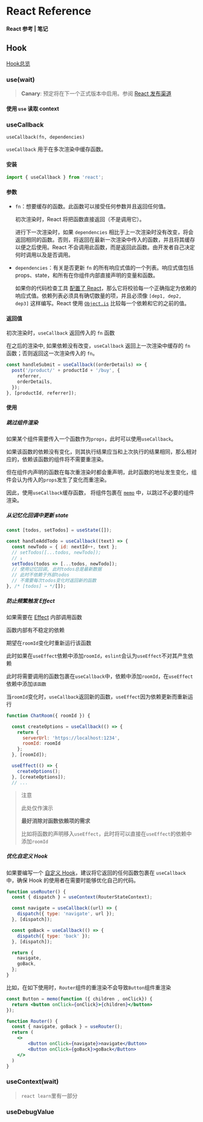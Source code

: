 # React Reference

**React 参考 | 笔记**

## Hook

[Hook总览](https://zh-hans.react.dev/reference/react/hooks)

### use(wait)

> <info/>
>
> **Canary**: 预定将在下一个正式版本中启用。参阅 [React 发布渠道](https://zh-hans.react.dev/community/versioning-policy#all-release-channels) 



#### 使用 `use` 读取 context



### useCallback

`useCallback(fn, dependencies)`

`useCallback` 用于在多次渲染中缓存函数。

#### 安装

```jsx
import { useCallback } from 'react';
```

#### 参数 

- `fn`：想要缓存的函数。此函数可以接受任何参数并且返回任何值。

  初次渲染时，React 将把函数直接返回（不是调用它）。

  进行下一次渲染时，如果 `dependencies` 相比于上一次渲染时没有改变，将会返回相同的函数。否则，将返回在最新一次渲染中传入的函数，并且将其缓存以便之后使用。React 不会调用此函数，而是返回此函数。由开发者自己决定何时调用以及是否调用。

- `dependencies`：有关是否更新 `fn` 的所有响应式值的一个列表。响应式值包括 props、state，和所有在你组件内部直接声明的变量和函数。

  如果你的代码检查工具 [配置了 React](https://zh-hans.react.dev/learn/editor-setup#linting)，那么它将校验每一个正确指定为依赖的响应式值。依赖列表必须具有确切数量的项，并且必须像 `[dep1, dep2, dep3]` 这样编写。React 使用 [`Object.is`](https://developer.mozilla.org/zh-CN/docs/Web/JavaScript/Reference/Global_Objects/Object/is) 比较每一个依赖和它的之前的值。

#### 返回值 

初次渲染时，`useCallback` 返回传入的 `fn` 函数

在之后的渲染中, 如果依赖没有改变，`useCallback` 返回上一次渲染中缓存的 `fn` 函数；否则返回这一次渲染传入的 `fn`。



```jsx
const handleSubmit = useCallback((orderDetails) => {
  post('/product/' + productId + '/buy', {
    referrer,
    orderDetails,
  });
}, [productId, referrer]);
```

#### 使用

##### 跳过组件渲染

如果某个组件需要传入一个函数作为`props`，此时可以使用`useCallback`。

如果该函数的依赖没有变化，则其执行结果应当和上次执行的结果相同，那么相对应的，依赖该函数的组件将不需要重渲染。

但在组件内声明的函数在每次重渲染时都会重声明，此时函数的地址发生变化，组件会认为传入的`props`发生了变化而重渲染。

因此，使用`useCallback`缓存函数， 将组件包裹在 [`memo`](https://zh-hans.react.dev/reference/react/memo) 中，以跳过不必要的组件渲染。

##### 从记忆化回调中更新 state 

```js
const [todos, setTodos] = useState([]);

const handleAddTodo = useCallback((text) => {
  const newTodo = { id: nextId++, text };
  // setTodos([...todos, newTodo]); 
  // ↓
  setTodos(todos => [...todos, newTodo]);
  // 使用记忆回调, 此时todos总是最新数据
  // 此时不依赖于外部todos
  // 不需要每次todos变化时返回新的函数
}, /* [todos] → */[]);
```

##### 防止频繁触发 Effect 

如果需要在 [Effect](https://zh-hans.react.dev/learn/synchronizing-with-effects) 内部调用函数

函数内部有不稳定的依赖

期望在`roomId`变化时重新运行该函数

此时如果在`useEffect`依赖中添加`roomId`，`eslint`会认为`useEffect`不对其产生依赖

此时将需要调用的函数包裹在`useCallback`中，依赖中添加`roomId`，在`useEffect`依赖中添加`该函数`

当`roomId`变化时，`useCallback`返回新的函数，`useEffect`因为依赖更新而重新运行

```js
function ChatRoom({ roomId }) {

  const createOptions = useCallback(() => {
    return {
      serverUrl: 'https://localhost:1234',
      roomId: roomId
    };
  }, [roomId]);

  useEffect(() => {
    createOptions();
  }, [createOptions]);
  // ...
```

> <warn icon='error'>注意</warn>
>
> 此处仅作演示
>
> **最好消除对函数依赖项的需求**
>
> 比如将函数的声明移入`useEffect`，此时将可以直接在`useEffect`的依赖中添加`roomId`

##### 优化自定义 Hook

如果要编写一个 [自定义 Hook](https://zh-hans.react.dev/learn/reusing-logic-with-custom-hooks)，建议将它返回的任何函数包裹在 `useCallback` 中，确保 Hook 的使用者在需要时能够优化自己的代码。

```js
function useRouter() {
  const { dispatch } = useContext(RouterStateContext);

  const navigate = useCallback((url) => {
    dispatch({ type: 'navigate', url });
  }, [dispatch]);

  const goBack = useCallback(() => {
    dispatch({ type: 'back' });
  }, [dispatch]);

  return {
    navigate,
    goBack,
  };
}
```

比如，在如下使用时，`Router`组件的重渲染不会导致`Button`组件重渲染

```jsx
const Button = memo(function ({ children , onClick}) {
  return <button onClick={onClick}>{children}</button>
});

function Router() {
  const { navigate, goBack } = useRouter();
  return (
    <>
    	<Button onClick={navigate}>navigate</Button>
    	<Button onClick={goBack}>goBack</Button>
    </>
  )
}
```

### useContext(wait)

> `react learn`里有一部分

### useDebugValue


